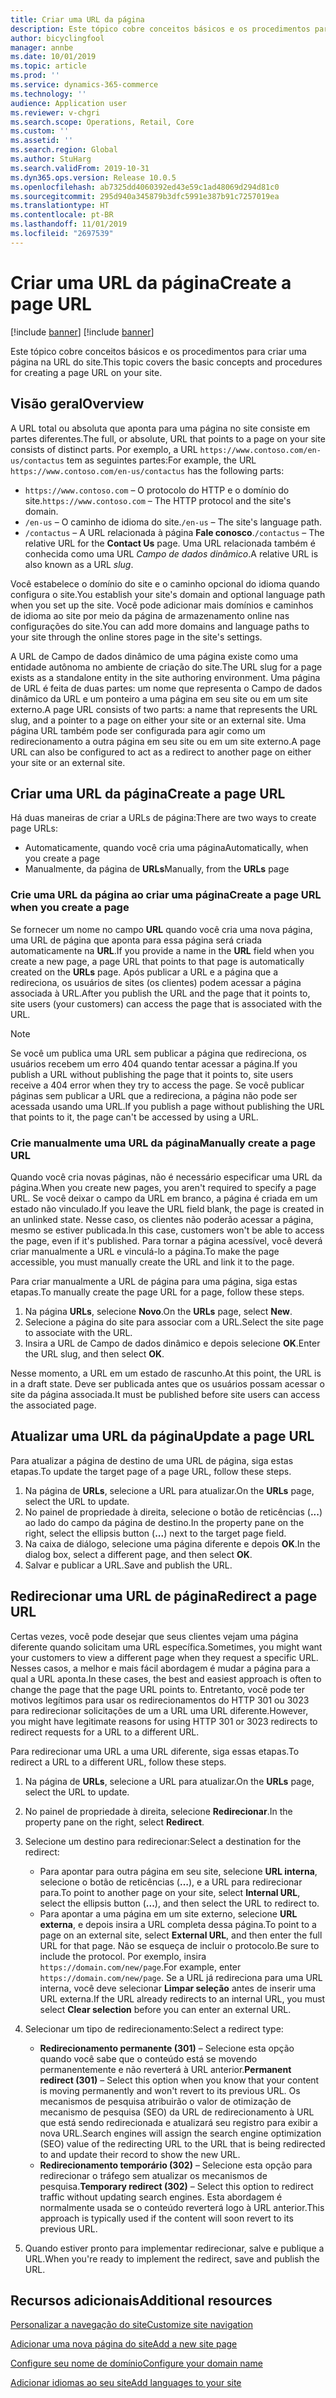 ```yaml
---
title: Criar uma URL da página
description: Este tópico cobre conceitos básicos e os procedimentos para criar uma página na URL do site.
author: bicyclingfool
manager: annbe
ms.date: 10/01/2019
ms.topic: article
ms.prod: ''
ms.service: dynamics-365-commerce
ms.technology: ''
audience: Application user
ms.reviewer: v-chgri
ms.search.scope: Operations, Retail, Core
ms.custom: ''
ms.assetid: ''
ms.search.region: Global
ms.author: StuHarg
ms.search.validFrom: 2019-10-31
ms.dyn365.ops.version: Release 10.0.5
ms.openlocfilehash: ab7325dd4060392ed43e59c1ad48069d294d81c0
ms.sourcegitcommit: 295d940a345879b3dfc5991e387b91c7257019ea
ms.translationtype: HT
ms.contentlocale: pt-BR
ms.lasthandoff: 11/01/2019
ms.locfileid: "2697539"
---
```

# <a name="create-a-page-url"></a><span data-ttu-id="da86c-103">Criar uma URL da página</span><span class="sxs-lookup"><span data-stu-id="da86c-103">Create a page URL</span></span>

[!include [banner](includes/preview-banner.md)]
[!include [banner](includes/banner.md)]

<span data-ttu-id="da86c-104">Este tópico cobre conceitos básicos e os procedimentos para criar uma página na URL do site.</span><span class="sxs-lookup"><span data-stu-id="da86c-104">This topic covers the basic concepts and procedures for creating a page URL on your site.</span></span>

## <a name="overview"></a><span data-ttu-id="da86c-105">Visão geral</span><span class="sxs-lookup"><span data-stu-id="da86c-105">Overview</span></span>

<span data-ttu-id="da86c-106">A URL total ou absoluta que aponta para uma página no site consiste em partes diferentes.</span><span class="sxs-lookup"><span data-stu-id="da86c-106">The full, or absolute, URL that points to a page on your site consists of distinct parts.</span></span> <span data-ttu-id="da86c-107">Por exemplo, a URL `https://www.contoso.com/en-us/contactus` tem as seguintes partes:</span><span class="sxs-lookup"><span data-stu-id="da86c-107">For example, the URL `https://www.contoso.com/en-us/contactus` has the following parts:</span></span>

- <span data-ttu-id="da86c-108">`https://www.contoso.com` – O protocolo do HTTP e o domínio do site.</span><span class="sxs-lookup"><span data-stu-id="da86c-108">`https://www.contoso.com` – The HTTP protocol and the site's domain.</span></span>
- <span data-ttu-id="da86c-109">`/en-us` – O caminho de idioma do site.</span><span class="sxs-lookup"><span data-stu-id="da86c-109">`/en-us` – The site's language path.</span></span>
- <span data-ttu-id="da86c-110">`/contactus` – A URL relacionada à página  **Fale conosco**.</span><span class="sxs-lookup"><span data-stu-id="da86c-110">`/contactus` – The relative URL for the **Contact Us** page.</span></span> <span data-ttu-id="da86c-111">Uma URL relacionada também é conhecida como uma URL *Campo de dados dinâmico*.</span><span class="sxs-lookup"><span data-stu-id="da86c-111">A relative URL is also known as a URL *slug*.</span></span>

<span data-ttu-id="da86c-112">Você estabelece o domínio do site e o caminho opcional do idioma quando configura o site.</span><span class="sxs-lookup"><span data-stu-id="da86c-112">You establish your site's domain and optional language path when you set up the site.</span></span> <span data-ttu-id="da86c-113">Você pode adicionar mais domínios e caminhos de idioma ao site por meio da página de armazenamento online nas configurações do site.</span><span class="sxs-lookup"><span data-stu-id="da86c-113">You can add more domains and language paths to your site through the online stores page in the site's settings.</span></span>

<span data-ttu-id="da86c-114">A URL de Campo de dados dinâmico de uma página existe como uma entidade autônoma no ambiente de criação do site.</span><span class="sxs-lookup"><span data-stu-id="da86c-114">The URL slug for a page exists as a standalone entity in the site authoring environment.</span></span> <span data-ttu-id="da86c-115">Uma página de URL é feita de duas partes: um nome que representa o Campo de dados dinâmico da URL e um ponteiro a uma página em seu site ou em um site externo.</span><span class="sxs-lookup"><span data-stu-id="da86c-115">A page URL consists of two parts: a name that represents the URL slug, and a pointer to a page on either your site or an external site.</span></span> <span data-ttu-id="da86c-116">Uma página URL também pode ser configurada para agir como um redirecionamento a outra página em seu site ou em um site externo.</span><span class="sxs-lookup"><span data-stu-id="da86c-116">A page URL can also be configured to act as a redirect to another page on either your site or an external site.</span></span>

## <a name="create-a-page-url"></a><span data-ttu-id="da86c-117">Criar uma URL da página</span><span class="sxs-lookup"><span data-stu-id="da86c-117">Create a page URL</span></span>

<span data-ttu-id="da86c-118">Há duas maneiras de criar a URLs de página:</span><span class="sxs-lookup"><span data-stu-id="da86c-118">There are two ways to create page URLs:</span></span>

- <span data-ttu-id="da86c-119">Automaticamente, quando você cria uma página</span><span class="sxs-lookup"><span data-stu-id="da86c-119">Automatically, when you create a page</span></span>
- <span data-ttu-id="da86c-120">Manualmente, da página de **URLs**</span><span class="sxs-lookup"><span data-stu-id="da86c-120">Manually, from the **URLs** page</span></span>

### <a name="create-a-page-url-when-you-create-a-page"></a><span data-ttu-id="da86c-121">Crie uma URL da página ao criar uma página</span><span class="sxs-lookup"><span data-stu-id="da86c-121">Create a page URL when you create a page</span></span>

<span data-ttu-id="da86c-122">Se fornecer um nome no campo **URL** quando você cria uma nova página, uma URL de página que aponta para essa página será criada automaticamente na **URL**.</span><span class="sxs-lookup"><span data-stu-id="da86c-122">If you provide a name in the **URL** field when you create a new page, a page URL that points to that page is automatically created on the **URLs** page.</span></span> <span data-ttu-id="da86c-123">Após publicar a URL e a página que a redireciona, os usuários de sites (os clientes) podem acessar a página associada à URL.</span><span class="sxs-lookup"><span data-stu-id="da86c-123">After you publish the URL and the page that it points to, site users (your customers) can access the page that is associated with the URL.</span></span>

> [!NOTE]
> <span data-ttu-id="da86c-124">Se você um publica uma URL sem publicar a página que redireciona, os usuários recebem um erro 404 quando tentar acessar a página.</span><span class="sxs-lookup"><span data-stu-id="da86c-124">If you publish a URL without publishing the page that it points to, site users receive a 404 error when they try to access the page.</span></span> <span data-ttu-id="da86c-125">Se você publicar páginas sem publicar a URL que a redireciona, a página não pode ser acessada usando uma URL.</span><span class="sxs-lookup"><span data-stu-id="da86c-125">If you publish a page without publishing the URL that points to it, the page can't be accessed by using a URL.</span></span>

### <a name="manually-create-a-page-url"></a><span data-ttu-id="da86c-126">Crie manualmente uma URL da página</span><span class="sxs-lookup"><span data-stu-id="da86c-126">Manually create a page URL</span></span>

<span data-ttu-id="da86c-127">Quando você cria novas páginas, não é necessário especificar uma URL da página.</span><span class="sxs-lookup"><span data-stu-id="da86c-127">When you create new pages, you aren't required to specify a page URL.</span></span> <span data-ttu-id="da86c-128">Se você deixar o campo da URL em branco, a página é criada em um estado não vinculado.</span><span class="sxs-lookup"><span data-stu-id="da86c-128">If you leave the URL field blank, the page is created in an unlinked state.</span></span> <span data-ttu-id="da86c-129">Nesse caso, os clientes não poderão acessar a página, mesmo se estiver publicada.</span><span class="sxs-lookup"><span data-stu-id="da86c-129">In this case, customers won't be able to access the page, even if it's published.</span></span> <span data-ttu-id="da86c-130">Para tornar a página acessível, você deverá criar manualmente a URL e vinculá-lo a página.</span><span class="sxs-lookup"><span data-stu-id="da86c-130">To make the page accessible, you must manually create the URL and link it to the page.</span></span>

<span data-ttu-id="da86c-131">Para criar manualmente a URL de página para uma página, siga estas etapas.</span><span class="sxs-lookup"><span data-stu-id="da86c-131">To manually create the page URL for a page, follow these steps.</span></span>

1. <span data-ttu-id="da86c-132">Na página **URLs**, selecione **Novo**.</span><span class="sxs-lookup"><span data-stu-id="da86c-132">On the **URLs** page, select **New**.</span></span>
1. <span data-ttu-id="da86c-133">Selecione a página do site para associar com a URL.</span><span class="sxs-lookup"><span data-stu-id="da86c-133">Select the site page to associate with the URL.</span></span>
1. <span data-ttu-id="da86c-134">Insira a URL de Campo de dados dinâmico e depois selecione **OK**.</span><span class="sxs-lookup"><span data-stu-id="da86c-134">Enter the URL slug, and then select **OK**.</span></span>

<span data-ttu-id="da86c-135">Nesse momento, a URL em um estado de rascunho.</span><span class="sxs-lookup"><span data-stu-id="da86c-135">At this point, the URL is in a draft state.</span></span> <span data-ttu-id="da86c-136">Deve ser publicada antes que os usuários possam acessar o site da página associada.</span><span class="sxs-lookup"><span data-stu-id="da86c-136">It must be published before site users can access the associated page.</span></span>

## <a name="update-a-page-url"></a><span data-ttu-id="da86c-137">Atualizar uma URL da página</span><span class="sxs-lookup"><span data-stu-id="da86c-137">Update a page URL</span></span>

<span data-ttu-id="da86c-138">Para atualizar a página de destino de uma URL de página, siga estas etapas.</span><span class="sxs-lookup"><span data-stu-id="da86c-138">To update the target page of a page URL, follow these steps.</span></span>

1. <span data-ttu-id="da86c-139">Na página de **URLs**, selecione a URL para atualizar.</span><span class="sxs-lookup"><span data-stu-id="da86c-139">On the **URLs** page, select the URL to update.</span></span>
1. <span data-ttu-id="da86c-140">No painel de propriedade à direita, selecione o botão de reticências (**...**) ao lado do campo da página de destino.</span><span class="sxs-lookup"><span data-stu-id="da86c-140">In the property pane on the right, select the ellipsis button (**...**) next to the target page field.</span></span>
1. <span data-ttu-id="da86c-141">Na caixa de diálogo, selecione uma página diferente e depois **OK**.</span><span class="sxs-lookup"><span data-stu-id="da86c-141">In the dialog box, select a different page, and then select **OK**.</span></span>
1. <span data-ttu-id="da86c-142">Salvar e publicar a URL.</span><span class="sxs-lookup"><span data-stu-id="da86c-142">Save and publish the URL.</span></span>

## <a name="redirect-a-page-url"></a><span data-ttu-id="da86c-143">Redirecionar uma URL de página</span><span class="sxs-lookup"><span data-stu-id="da86c-143">Redirect a page URL</span></span>

<span data-ttu-id="da86c-144">Certas vezes, você pode desejar que seus clientes vejam uma página diferente quando solicitam uma URL específica.</span><span class="sxs-lookup"><span data-stu-id="da86c-144">Sometimes, you might want your customers to view a different page when they request a specific URL.</span></span> <span data-ttu-id="da86c-145">Nesses casos, a melhor e mais fácil abordagem é mudar a página para a qual a URL aponta.</span><span class="sxs-lookup"><span data-stu-id="da86c-145">In these cases, the best and easiest approach is often to change the page that the page URL points to.</span></span> <span data-ttu-id="da86c-146">Entretanto, você pode ter motivos legítimos para usar os redirecionamentos do HTTP 301 ou 3023 para redirecionar solicitações de um a URL uma URL diferente.</span><span class="sxs-lookup"><span data-stu-id="da86c-146">However, you might have legitimate reasons for using HTTP 301 or 3023 redirects to redirect requests for a URL to a different URL.</span></span>

<span data-ttu-id="da86c-147">Para redirecionar uma URL a uma URL diferente, siga essas etapas.</span><span class="sxs-lookup"><span data-stu-id="da86c-147">To redirect a URL to a different URL, follow these steps.</span></span>

1. <span data-ttu-id="da86c-148">Na página de **URLs**, selecione a URL para atualizar.</span><span class="sxs-lookup"><span data-stu-id="da86c-148">On the **URLs** page, select the URL to update.</span></span>
1. <span data-ttu-id="da86c-149">No painel de propriedade à direita, selecione **Redirecionar**.</span><span class="sxs-lookup"><span data-stu-id="da86c-149">In the property pane on the right, select **Redirect**.</span></span>
1. <span data-ttu-id="da86c-150">Selecione um destino para redirecionar:</span><span class="sxs-lookup"><span data-stu-id="da86c-150">Select a destination for the redirect:</span></span>

    - <span data-ttu-id="da86c-151">Para apontar para outra página em seu site, selecione **URL interna**, selecione o botão de reticências (**…**), e a URL para redirecionar para.</span><span class="sxs-lookup"><span data-stu-id="da86c-151">To point to another page on your site, select **Internal URL**, select the ellipsis button (**...**), and then select the URL to redirect to.</span></span>
    - <span data-ttu-id="da86c-152">Para apontar a uma página em um site externo, selecione **URL externa**, e depois insira a URL completa dessa página.</span><span class="sxs-lookup"><span data-stu-id="da86c-152">To point to a page on an external site, select **External URL**, and then enter the full URL for that page.</span></span> <span data-ttu-id="da86c-153">Não se esqueça de incluir o protocolo.</span><span class="sxs-lookup"><span data-stu-id="da86c-153">Be sure to include the protocol.</span></span> <span data-ttu-id="da86c-154">Por exemplo, insira `https://domain.com/new/page`.</span><span class="sxs-lookup"><span data-stu-id="da86c-154">For example, enter `https://domain.com/new/page`.</span></span> <span data-ttu-id="da86c-155">Se a URL já redireciona para uma URL interna, você deve selecionar **Limpar seleção** antes de inserir uma URL externa.</span><span class="sxs-lookup"><span data-stu-id="da86c-155">If the URL already redirects to an internal URL, you must select **Clear selection** before you can enter an external URL.</span></span>

1. <span data-ttu-id="da86c-156">Selecionar um tipo de redirecionamento:</span><span class="sxs-lookup"><span data-stu-id="da86c-156">Select a redirect type:</span></span>

    - <span data-ttu-id="da86c-157">**Redirecionamento permanente (301)** – Selecione esta opção quando você sabe que o conteúdo está se movendo permanentemente e não reverterá à URL anterior.</span><span class="sxs-lookup"><span data-stu-id="da86c-157">**Permanent redirect (301)** – Select this option when you know that your content is moving permanently and won't revert to its previous URL.</span></span> <span data-ttu-id="da86c-158">Os mecanismos de pesquisa atribuirão o valor de otimização de mecanismo de pesquisa (SEO) da URL de redirecionamento à URL que está sendo redirecionada e atualizará seu registro para exibir a nova URL.</span><span class="sxs-lookup"><span data-stu-id="da86c-158">Search engines will assign the search engine optimization (SEO) value of the redirecting URL to the URL that is being redirected to and update their record to show the new URL.</span></span> 
    - <span data-ttu-id="da86c-159">**Redirecionamento temporário (302)** – Selecione esta opção para redirecionar o tráfego sem atualizar os mecanismos de pesquisa.</span><span class="sxs-lookup"><span data-stu-id="da86c-159">**Temporary redirect (302)** – Select this option to redirect traffic without updating search engines.</span></span> <span data-ttu-id="da86c-160">Esta abordagem é normalmente usada se o conteúdo reverterá logo à URL anterior.</span><span class="sxs-lookup"><span data-stu-id="da86c-160">This approach is typically used if the content will soon revert to its previous URL.</span></span>

1. <span data-ttu-id="da86c-161">Quando estiver pronto para implementar redirecionar, salve e publique a URL.</span><span class="sxs-lookup"><span data-stu-id="da86c-161">When you're ready to implement the redirect, save and publish the URL.</span></span>

## <a name="additional-resources"></a><span data-ttu-id="da86c-162">Recursos adicionais</span><span class="sxs-lookup"><span data-stu-id="da86c-162">Additional resources</span></span>

[<span data-ttu-id="da86c-163">Personalizar a navegação do site</span><span class="sxs-lookup"><span data-stu-id="da86c-163">Customize site navigation</span></span>](customize-site-navigation.md)

[<span data-ttu-id="da86c-164">Adicionar uma nova página do site</span><span class="sxs-lookup"><span data-stu-id="da86c-164">Add a new site page</span></span>](add-new-page.md)

[<span data-ttu-id="da86c-165">Configure seu nome de domínio</span><span class="sxs-lookup"><span data-stu-id="da86c-165">Configure your domain name</span></span>](configure-your-domain-name.md)

[<span data-ttu-id="da86c-166">Adicionar idiomas ao seu site</span><span class="sxs-lookup"><span data-stu-id="da86c-166">Add languages to your site</span></span>](add-languages-to-site.md)
